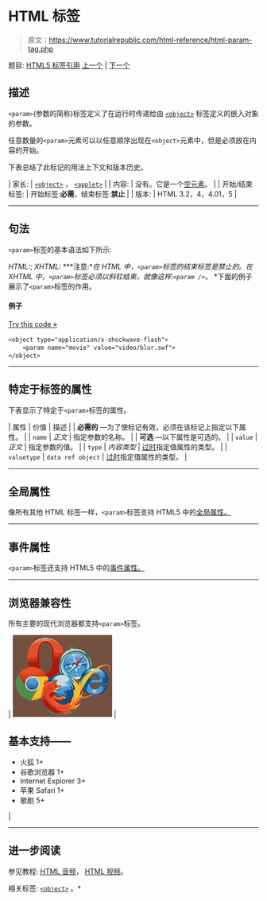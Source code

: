 # HTML <param>标签

> 原文：<https://www.tutorialrepublic.com/html-reference/html-param-tag.php>

题目: [HTML5 标签引用](html5-tags.php) [上一个](html-p-tag.php) | [下一个](html5-picture-tag.php)

## 描述

`<param>`(参数的简称)标签定义了在运行时传递给由 [`<object>`](html-object-tag.php) 标签定义的嵌入对象的参数。

任意数量的`<param>`元素可以以任意顺序出现在`<object>`元素中，但是必须放在内容的开始。

下表总结了此标记的用法上下文和版本历史。

| 家长: | [`<object>`](html-object-tag.php) ， [`<applet>`](html-applet-tag.php) |
| 内容: | 没有。它是一个[空元素](../html-tutorial/html-elements.php#empty-elements)。 |
| 开始/结束标签: | 开始标签:**必需**，结束标签:**禁止** |
| 版本: | HTML 3.2，4，4.01，5 |

* * *

## 句法

`<param>`标签的基本语法如下所示:

*HTML:*<param name="*text*">; *XHTML:*<param name="*text*" /> ***注意:**在 HTML 中，`<param>`标签的结束标签是禁止的。在 XHTML 中，`<param>`标签必须以斜杠结束，就像这样:`<param />`。*  *下面的例子展示了`<param>`标签的作用。

#### 例子

[Try this code »](../codelab.php?topic=html&file=param-tag "Try this code using online Editor")

```
<object type="application/x-shockwave-flash">
    <param name="movie" value="video/blur.swf">
</object>
```

* * *

## 特定于标签的属性

下表显示了特定于`<param>`标签的属性。

| 属性 | 价值 | 描述 |
| **必需的** —为了使标记有效，必须在该标记上指定以下属性。 |
| `name` | *正文* | 指定参数的名称。 |
| **可选** —以下属性是可选的。 |
| `value` | *正文* | 指定参数的值。 |
| `type` | *内容类型* | [过时](../definitions.php#obsolete)指定值属性的类型。 |
| `valuetype` | `data
ref
object` | [过时](../definitions.php#obsolete)指定值属性的类型。 |

* * *

## 全局属性

像所有其他 HTML 标签一样，`<param>`标签支持 HTML5 中的[全局属性。](html5-global-attributes.php)

* * *

## 事件属性

`<param>`标签还支持 HTML5 中的[事件属性。](html5-event-attributes.php)

* * *

## 浏览器兼容性

所有主要的现代浏览器都支持`<param>`标签。

| ![Browsers Icon](img/e9331123c77668c1832e541c2fca1002.png) | 

## 基本支持——

*   火狐 1+
*   谷歌浏览器 1+
*   Internet Explorer 3+
*   苹果 Safari 1+
*   歌剧 5+

 |

* * *

## 进一步阅读

参见教程: [HTML 音频](../html-tutorial/html5-audio.php)， [HTML 视频](../html-tutorial/html5-video.php)。

相关标签: [`<object>`](html-object-tag.php) 。*